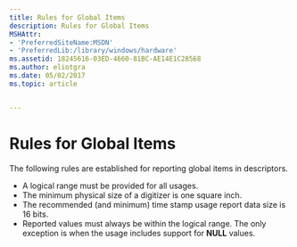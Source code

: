 ```yaml
---
title: Rules for Global Items
description: Rules for Global Items
MSHAttr:
- 'PreferredSiteName:MSDN'
- 'PreferredLib:/library/windows/hardware'
ms.assetid: 18245616-03ED-4660-81BC-AE14E1C28568
ms.author: eliotgra
ms.date: 05/02/2017
ms.topic: article


---
```


# Rules for Global Items


The following rules are established for reporting global items in descriptors.

-   A logical range must be provided for all usages.
-   The minimum physical size of a digitizer is one square inch.
-   The recommended (and minimum) time stamp usage report data size is 16 bits.
-   Reported values must always be within the logical range. The only exception is when the usage includes support for **NULL** values.

 

 






